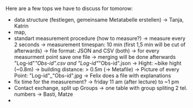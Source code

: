 Here are a few tops we have to discuss for tomorow:
- data structure (festlegen, gemeinsame Metatabelle erstellen)
  -> Tanja, Katrin
- map, 
- standart measurement procedure (how to measure?)
 -> measure every 2 seconds
 -> measurement timespan: 10 min (first 1,5 min will be cut of afterwards)
 -> file format: JSON and CSV (both)
 -> for every measurment point save one file -> merging will be done afterwards
    "Log-id"_"Obs-id".csv and "Log-id"_"Obs-id".json
 -> Hight: ~bike hight (~0.8m)
 -> building distance: > 0.5m (-> Metafile)
 -> Picture of every Point:  "Log-id"_"Obs-id".jpg
 -> Felix does a file with explanations
- fix time for the measurement?
  -> friday 11 am (after lecture) to ~1 pm
- Contact exchange, split up Groups
  -> one table with group spliting 2 tel. numbers
  -> Basti, Matze
- 


